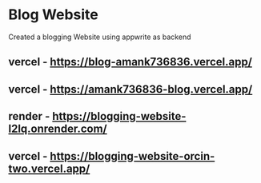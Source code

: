# Blog Website
 Created a blogging Website using appwrite as backend
## vercel - https://blog-amank736836.vercel.app/
## vercel - https://amank736836-blog.vercel.app/
## render - https://blogging-website-l2lq.onrender.com/
## vercel - https://blogging-website-orcin-two.vercel.app/
